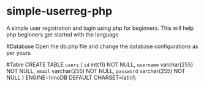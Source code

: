 # simple-userreg-php
A simple user registration and login using php for beginners. This will help php beginners get started with the language

#Database
Open the db.php file and change the database configurations as per yours

#Table
CREATE TABLE `users` (
  `id` int(11) NOT NULL,
  `username` varchar(255) NOT NULL,
  `email` varchar(255) NOT NULL,
  `password` varchar(255) NOT NULL
) ENGINE=InnoDB DEFAULT CHARSET=latin1;

